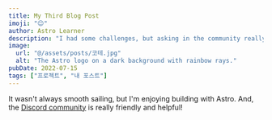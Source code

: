 ```yaml
---
title: My Third Blog Post
imoji: "😊"
author: Astro Learner
description: "I had some challenges, but asking in the community really helped!"
image:
  url: "@/assets/posts/코테.jpg"
  alt: "The Astro logo on a dark background with rainbow rays."
pubDate: 2022-07-15
tags: ["프로젝트", "내 포스트"]
---
```


It wasn't always smooth sailing, but I'm enjoying building with Astro. And, the [Discord community](https://astro.build/chat) is really friendly and helpful!

